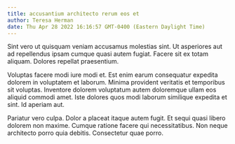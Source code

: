 ```yaml
---
title: accusantium architecto rerum eos et
author: Teresa Herman
date: Thu Apr 28 2022 16:16:57 GMT-0400 (Eastern Daylight Time)
---
```

Sint vero ut quisquam veniam accusamus molestias sint. Ut asperiores aut ad repellendus ipsam cumque quasi autem fugiat. Facere sit ex totam aliquam. Dolores repellat praesentium.

 Voluptas facere modi iure modi et. Est enim earum consequatur expedita dolorem in voluptatem et laborum. Minima provident veritatis et temporibus sit voluptas. Inventore dolorem voluptatum autem doloremque ullam eos aliquid commodi amet. Iste dolores quos modi laborum similique expedita et sint. Id aperiam aut.

 Pariatur vero culpa. Dolor a placeat itaque autem fugit. Et sequi quasi libero dolorem non maxime. Cumque ratione facere qui necessitatibus. Non neque architecto porro quia debitis. Consectetur quae porro.